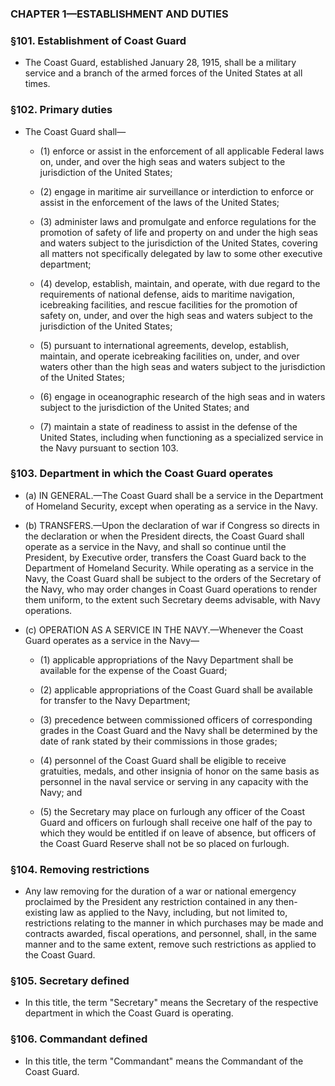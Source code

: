 ### **CHAPTER 1—ESTABLISHMENT AND DUTIES**

### §101. Establishment of Coast Guard
* The Coast Guard, established January 28, 1915, shall be a military service and a branch of the armed forces of the United States at all times.

### §102. Primary duties
* The Coast Guard shall—

  * (1) enforce or assist in the enforcement of all applicable Federal laws on, under, and over the high seas and waters subject to the jurisdiction of the United States;

  * (2) engage in maritime air surveillance or interdiction to enforce or assist in the enforcement of the laws of the United States;

  * (3) administer laws and promulgate and enforce regulations for the promotion of safety of life and property on and under the high seas and waters subject to the jurisdiction of the United States, covering all matters not specifically delegated by law to some other executive department;

  * (4) develop, establish, maintain, and operate, with due regard to the requirements of national defense, aids to maritime navigation, icebreaking facilities, and rescue facilities for the promotion of safety on, under, and over the high seas and waters subject to the jurisdiction of the United States;

  * (5) pursuant to international agreements, develop, establish, maintain, and operate icebreaking facilities on, under, and over waters other than the high seas and waters subject to the jurisdiction of the United States;

  * (6) engage in oceanographic research of the high seas and in waters subject to the jurisdiction of the United States; and

  * (7) maintain a state of readiness to assist in the defense of the United States, including when functioning as a specialized service in the Navy pursuant to section 103.

### §103. Department in which the Coast Guard operates
* (a) IN GENERAL.—The Coast Guard shall be a service in the Department of Homeland Security, except when operating as a service in the Navy.

* (b) TRANSFERS.—Upon the declaration of war if Congress so directs in the declaration or when the President directs, the Coast Guard shall operate as a service in the Navy, and shall so continue until the President, by Executive order, transfers the Coast Guard back to the Department of Homeland Security. While operating as a service in the Navy, the Coast Guard shall be subject to the orders of the Secretary of the Navy, who may order changes in Coast Guard operations to render them uniform, to the extent such Secretary deems advisable, with Navy operations.

* (c) OPERATION AS A SERVICE IN THE NAVY.—Whenever the Coast Guard operates as a service in the Navy—

  * (1) applicable appropriations of the Navy Department shall be available for the expense of the Coast Guard;

  * (2) applicable appropriations of the Coast Guard shall be available for transfer to the Navy Department;

  * (3) precedence between commissioned officers of corresponding grades in the Coast Guard and the Navy shall be determined by the date of rank stated by their commissions in those grades;

  * (4) personnel of the Coast Guard shall be eligible to receive gratuities, medals, and other insignia of honor on the same basis as personnel in the naval service or serving in any capacity with the Navy; and

  * (5) the Secretary may place on furlough any officer of the Coast Guard and officers on furlough shall receive one half of the pay to which they would be entitled if on leave of absence, but officers of the Coast Guard Reserve shall not be so placed on furlough.

### §104. Removing restrictions
* Any law removing for the duration of a war or national emergency proclaimed by the President any restriction contained in any then-existing law as applied to the Navy, including, but not limited to, restrictions relating to the manner in which purchases may be made and contracts awarded, fiscal operations, and personnel, shall, in the same manner and to the same extent, remove such restrictions as applied to the Coast Guard.

### §105. Secretary defined
* In this title, the term "Secretary" means the Secretary of the respective department in which the Coast Guard is operating.

### §106. Commandant defined
* In this title, the term "Commandant" means the Commandant of the Coast Guard.